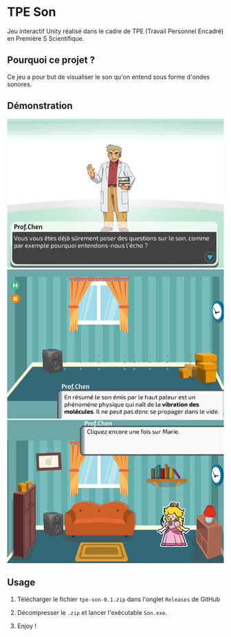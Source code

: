 # TPE Son

Jeu interactif Unity réalisé dans le cadre de TPE (Travail Personnel Encadré) en Première S Scientifique.

## Pourquoi ce projet ?

Ce jeu a pour but de visualiser le son qu'on entend sous forme d'ondes sonores.

## Démonstration

![Demo 1](./demo/demo-1.png)
![Demo 2](./demo/demo-2.png)
![Demo 3](./demo/demo-3.png)

## Usage

1. Télécharger le fichier `tpe-son-0.1.zip` dans l'onglet `Releases` de GitHub

2. Décompresser le `.zip` et lancer l'exécutable `Son.exe`.

3. Enjoy !
